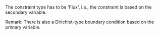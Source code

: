 The constraint type has to be 'Flux', i.e., the constraint is based on the
secondary variable.

Remark: There is also a Dirichlet-type boundary condition based on the primary
variable.
